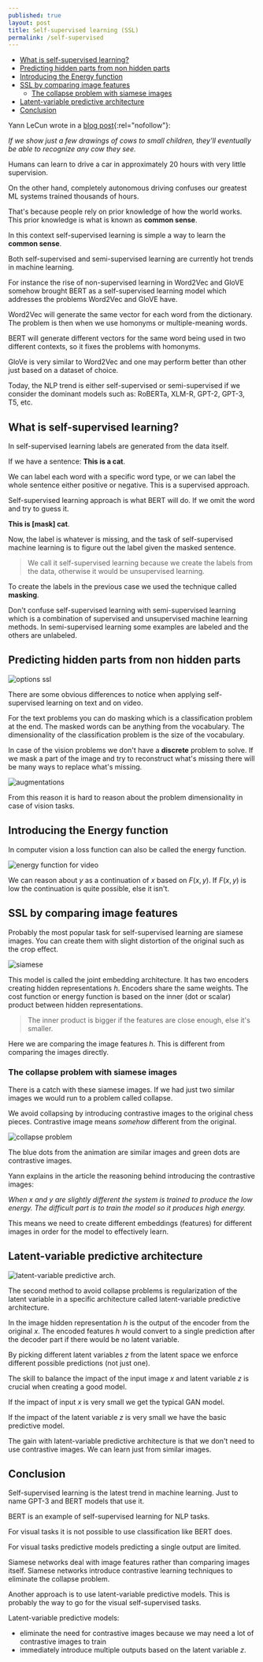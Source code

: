 ```yaml
---
published: true
layout: post
title: Self-supervised learning (SSL)
permalink: /self-supervised
---
```

- [What is self-supervised learning?](#what-is-self-supervised-learning)
- [Predicting hidden parts from non hidden parts](#predicting-hidden-parts-from-non-hidden-parts)
- [Introducing the Energy function](#introducing-the-energy-function)
- [SSL by comparing image features](#ssl-by-comparing-image-features)
  - [The collapse problem with siamese images](#the-collapse-problem-with-siamese-images)
- [Latent-variable predictive architecture](#latent-variable-predictive-architecture)
- [Conclusion](#conclusion)
 
Yann LeCun wrote in a [blog post](https://ai.facebook.com/blog/self-supervised-learning-the-dark-matter-of-intelligence/){:rel="nofollow"}:
 
_If we show just a few drawings of cows to small children, they'll eventually be able to recognize any cow they see._
 
Humans can learn to drive a car in approximately 20 hours with very little supervision. 
 
On the other hand, completely autonomous driving confuses our greatest ML systems trained thousands of hours.
 
That's because people rely on prior knowledge of how the world works. This prior knowledge is what is known as **common sense**.
 
In this context self-supervised learning is simple a way to learn the  **common sense**.
 
Both self-supervised and semi-supervised learning are currently hot trends in machine learning.
 
For instance the rise of non-supervised learning in Word2Vec and GloVE somehow brought BERT as a self-supervised learning model which addresses the problems Word2Vec and GloVE have.
 
Word2Vec will generate the same vector for each word from the dictionary. The problem is then when we use homonyms or multiple-meaning words.
 
BERT will generate different vectors for the same word being used in two different contexts, so it fixes the problems with homonyms.
 
GloVe is very similar to Word2Vec and one may perform better than other just based on a dataset of choice.
 
Today, the NLP trend is either self-supervised or semi-supervised if we consider the dominant models such as: RoBERTa, XLM-R, GPT-2, GPT-3, T5, etc.
 
 
## What is self-supervised learning?
 
In self-supervised learning labels are generated from the data itself. 
 
If we have a sentence: **This is a cat**.
 
We can label each word with a specific word type, or we can label the whole sentence either positive or negative. This is a supervised approach.
 
Self-supervised learning approach is what BERT will do. If we omit the word and try to guess it.
 
**This is [mask] cat**.
 
Now, the label is whatever is missing, and the task of self-supervised machine learning is to figure out the label given the masked sentence.
 
> We call it self-supervised learning because we create the labels from the data, otherwise it would be unsupervised learning.
 
To create the labels in the previous case we used the technique called **masking**.
 
Don't confuse self-supervised learning with semi-supervised learning which is a combination of supervised and unsupervised machine learning methods. In semi-supervised learning some examples are labeled and the others are unlabeled.
 
 
## Predicting hidden parts from non hidden parts
 
![options ssl](/images/2021/07/self-supervised.options.png)
 
 
There are some obvious differences to notice when applying self-supervised learning on text and on video.
 
For the text problems you can do masking which is a classification problem at the end. The masked words can be anything from the vocabulary. The dimensionality of the classification problem is the size of the vocabulary.
 
In case of the vision problems we don't have a **discrete** problem to solve. If we mask a part of the image and try to reconstruct what's missing there will be many ways to replace what's missing.
 
![augmentations](/images/2021/07/augmentations.jpg)
 
From this reason it is hard to reason about the problem dimensionality in case of vision tasks.
 
 
## Introducing the Energy function
 
In computer vision a loss function can also be called the energy function. 
 
![energy function for video](/images/2021/07/energy.video.png)
 
We can reason about $y$ as a continuation of $x$ based on $F(x,y)$. If $F(x,y)$ is low the continuation is quite possible, else it isn't.
 
## SSL by comparing image features
 
Probably the most popular task for self-supervised learning are siamese images. You can create them with slight distortion of the original such as the crop effect.
 
![siamese](/images/2021/07/siamese.png)
 
This model is called the joint embedding architecture. It has two encoders creating hidden representations $h$. Encoders share the same weights. The cost function or energy function is based on the inner (dot or scalar) product between hidden representations.
 
> The inner product is bigger if the features are close enough, else it's smaller.
 
Here we are comparing the image features $h$. This is different from comparing the images directly.
 
### The collapse problem with siamese images
 
There is a catch with these siamese images. If we had just two similar images we would run to a problem called collapse. 
 
We avoid collapsing  by introducing contrastive images to the original chess pieces. Contrastive image means _somehow_ different from the original.
 
![collapse problem](/images/2021/07/ssl.energy.gif)
 
The blue dots from the animation are similar images and green dots are contrastive images.
 
Yann explains in the article the reasoning behind introducing the contrastive images:
 
_When $x$ and $y$ are slightly different the system is trained to produce the low energy. The difficult part is to train the model so it produces high energy._
 
This means we need to create different embeddings (features) for different images in order for the model to effectively learn.
 
 
## Latent-variable predictive architecture
 
![latent-variable predictive arch.](/images/2021/07/latent.variable.predictive.architecture.png)
 
The second method to avoid collapse problems is regularization of the latent variable in a specific architecture called latent-variable predictive architecture.
 
In the image hidden representation $h$ is the output of the encoder from the original $x$. The encoded features $h$ would convert to a single prediction after the decoder part if there would be no latent variable.
 
By picking different latent variables $z$ from the latent space we enforce different possible predictions (not just one).
 
The skill to balance the impact of the input image $x$ and latent variable $z$ is crucial when creating a good model. 
 
If the impact of input $x$ is very small we get the typical GAN model.
 
If the impact of the latent variable $z$ is very small we have the basic predictive model.
 
The gain with latent-variable predictive architecture is that we don't need to use contrastive images. We can learn just from similar images.
 
 
## Conclusion
 
Self-supervised learning is the latest trend in machine learning. Just to name GPT-3 and BERT models that use it.
 
BERT is an example of self-supervised learning for NLP tasks. 
 
For visual tasks it is not possible to use classification like BERT does.
 
For visual tasks predictive models predicting a single output are limited.
 
Siamese networks deal with image features rather than comparing images itself. Siamese networks introduce contrastive learning techniques to eliminate the collapse problem.
 
Another approach is to use latent-variable predictive models. This is probably the way to go for the visual self-supervised tasks. 
 
Latent-variable predictive models:
 
* eliminate the need for contrastive images because we may need a lot of contrastive images to train
* immediately introduce multiple outputs based on the latent variable $z$.
